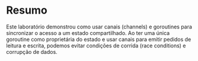 # Resumo

Este laboratório demonstrou como usar canais (channels) e goroutines para sincronizar o acesso a um estado compartilhado. Ao ter uma única goroutine como proprietária do estado e usar canais para emitir pedidos de leitura e escrita, podemos evitar condições de corrida (race conditions) e corrupção de dados.
